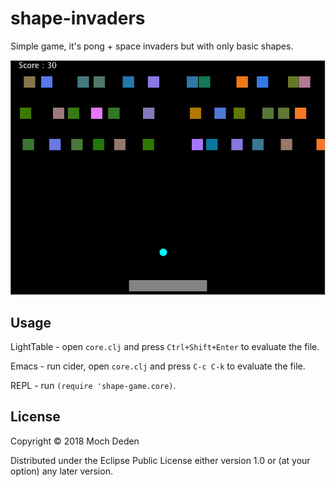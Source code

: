 # shape-invaders

Simple game, it's pong + space invaders but with only basic shapes.


![alt screenshot](screenshot.png)

## Usage

LightTable - open `core.clj` and press `Ctrl+Shift+Enter` to evaluate the file.

Emacs - run cider, open `core.clj` and press `C-c C-k` to evaluate the file.

REPL - run `(require 'shape-game.core)`.

## License

Copyright © 2018 Moch Deden

Distributed under the Eclipse Public License either version 1.0 or (at
your option) any later version.
